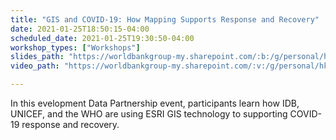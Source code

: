 ```yaml
---
title: "GIS and COVID-19: How Mapping Supports Response and Recovery"
date: 2021-01-25T18:50:15-04:00
scheduled_date: 2021-01-25T19:30:50-04:00
workshop_types: ["Workshops"]
slides_path: "https://worldbankgroup-my.sharepoint.com/:b:/g/personal/hkrambeck_worldbank_org/ET14Ez2d5NdMgqBydY6RTYoB7zyR0CUjg9gZeFe4QbNeFg?e=AL4Ght"
video_path: "https://worldbankgroup-my.sharepoint.com/:v:/g/personal/hkrambeck_worldbank_org/EeFrVlswYvVIgBGLBYByC98Bb2tizzqnrPSM153oY4RPkA?e=MMF4oc"

---
```

In this evelopment Data Partnership event, participants learn how IDB, UNICEF, and the WHO are using ESRI GIS technology to supporting COVID-19 response and recovery.
